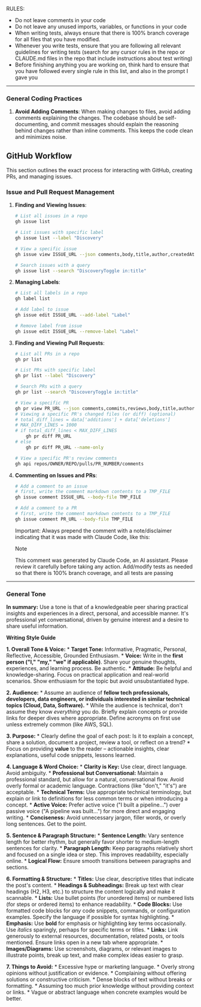 RULES:
- Do not leave comments in your code
- Do not leave any unused imports, variables, or functions in your code
- When writing tests, always ensure that there is 100% branch coverage for all files that you have modified.
- Whenever you write tests, ensure that you are following all relevant guidelines for writing tests (search for any cursor rules in the repo or CLAUDE.md files in the repo that include instructions about test writing)
- Before finishing anything you are working on, think hard to ensure that you have followed every single rule in this list, and also in the prompt I gave you

---

### General Coding Practices

1. **Avoid Adding Comments**: When making changes to files, avoid adding comments explaining the changes. The codebase should be self-documenting, and commit messages should explain the reasoning behind changes rather than inline comments. This keeps the code clean and minimizes noise.

## GitHub Workflow

This section outlines the exact process for interacting with GitHub, creating PRs, and managing issues.

### Issue and Pull Request Management

1. **Finding and Viewing Issues**:

   ```bash
   # List all issues in a repo
   gh issue list

   # List issues with specific label
   gh issue list --label "Discovery"

   # View a specific issue
   gh issue view ISSUE_URL --json comments,body,title,author,createdAt,closedAt,assignees,labels,number

   # Search issues with a query
   gh issue list --search "DiscoveryToggle in:title"
   ```

2. **Managing Labels**:

   ```bash
   # List all labels in a repo
   gh label list

   # Add label to issue
   gh issue edit ISSUE_URL --add-label "Label"

   # Remove label from issue
   gh issue edit ISSUE_URL --remove-label "Label"
   ```

3. **Finding and Viewing Pull Requests**:

   ```bash
   # List all PRs in a repo
   gh pr list

   # List PRs with specific label
   gh pr list --label "Discovery"

   # Search PRs with a query
   gh pr list --search "DiscoveryToggle in:title"

   # View a specific PR
   gh pr view PR_URL --json comments,commits,reviews,body,title,author,createdAt,closedAt,mergedAt,assignees,additions,deletions,changedFiles,labels,number
   # Viewing a specific PR's changed files (or diff) (optional)
   # total_diff_lines = data['additions'] + data['deletions']
   # MAX_DIFF_LINES = 1000
   # if total_diff_lines < MAX_DIFF_LINES
       gh pr diff PR_URL
   # else
       gh pr diff PR_URL --name-only

   # View a specific PR's review comments
   gh api repos/OWNER/REPO/pulls/PR_NUMBER/comments
   ```

4. **Commenting on Issues and PRs**:

   ```bash
   # Add a comment to an issue
   # first, write the comment markdown contents to a TMP_FILE
   gh issue comment ISSUE_URL --body-file TMP_FILE

   # Add a comment to a PR
   # first, write the comment markdown contents to a TMP_FILE
   gh issue comment PR_URL --body-file TMP_FILE
   ```
   Important: Always prepend the comment with a note/disclaimer indicating that it was made with Claude Code, like this:
     > [!NOTE]
     > This comment was generated by Claude Code, an AI assistant. Please review it carefully before taking any action.
 Add/modify tests as needed so that there is 100% branch coverage, and all tests are passing

---

### General Tone

**In summary:** Use a tone is that of a knowledgeable peer sharing practical insights and experiences in a direct, personal, and accessible manner. It's professional yet conversational, driven by genuine interest and a desire to share useful information.

**Writing Style Guide**

**1. Overall Tone & Voice:**
    *   **Target Tone:** Informative, Pragmatic, Personal, Reflective, Accessible, Grounded Enthusiasm.
    *   **Voice:** Write in the **first person ("I," "my," "we" if applicable)**. Share your genuine thoughts, experiences, and learning process. Be authentic.
    *   **Attitude:** Be helpful and knowledge-sharing. Focus on practical application and real-world scenarios. Show enthusiasm for the topic but avoid unsubstantiated hype.

**2. Audience:**
    *   Assume an audience of **fellow tech professionals, developers, data engineers, or individuals interested in similar technical topics (Cloud, Data, Software).**
    *   While the audience is technical, don't assume they know *everything* you do. Briefly explain concepts or provide links for deeper dives where appropriate. Define acronyms on first use unless extremely common (like AWS, SQL).

**3. Purpose:**
    *   Clearly define the goal of each post: Is it to explain a concept, share a solution, document a project, review a tool, or reflect on a trend?
    *   Focus on providing **value** to the reader – actionable insights, clear explanations, useful code snippets, lessons learned.

**4. Language & Word Choice:**
    *   **Clarity is Key:** Use clear, direct language. Avoid ambiguity.
    *   **Professional but Conversational:** Maintain a professional standard, but allow for a natural, conversational flow. Avoid overly formal or academic language. Contractions (like "don't," "it's") are acceptable.
    *   **Technical Terms:** Use appropriate technical terminology, but explain or link to definitions for less common terms or when introducing a concept.
    *   **Active Voice:** Prefer active voice ("I built a pipeline...") over passive voice ("A pipeline was built...") for more direct and engaging writing.
    *   **Conciseness:** Avoid unnecessary jargon, filler words, or overly long sentences. Get to the point.

**5. Sentence & Paragraph Structure:**
    *   **Sentence Length:** Vary sentence length for better rhythm, but generally favor shorter to medium-length sentences for clarity.
    *   **Paragraph Length:** Keep paragraphs relatively short and focused on a single idea or step. This improves readability, especially online.
    *   **Logical Flow:** Ensure smooth transitions between paragraphs and sections.

**6. Formatting & Structure:**
    *   **Titles:** Use clear, descriptive titles that indicate the post's content.
    *   **Headings & Subheadings:** Break up text with clear headings (H2, H3, etc.) to structure the content logically and make it scannable.
    *   **Lists:** Use bullet points (for unordered items) or numbered lists (for steps or ordered items) to enhance readability.
    *   **Code Blocks:** Use formatted code blocks for *any* code snippets, commands, or configuration examples. Specify the language if possible for syntax highlighting.
    *   **Emphasis:** Use **bold** for emphasis or highlighting key terms occasionally. Use *italics* sparingly, perhaps for specific terms or titles.
    *   **Links:** Link generously to external resources, documentation, related posts, or tools mentioned. Ensure links open in a new tab where appropriate.
    *   **Images/Diagrams:** Use screenshots, diagrams, or relevant images to illustrate points, break up text, and make complex ideas easier to grasp.

**7. Things to Avoid:**
    *   Excessive hype or marketing language.
    *   Overly strong opinions without justification or evidence.
    *   Complaining without offering solutions or constructive criticism.
    *   Dense blocks of text without breaks or formatting.
    *   Assuming too much prior knowledge without providing context or links.
    *   Vague or abstract language when concrete examples would be better.
